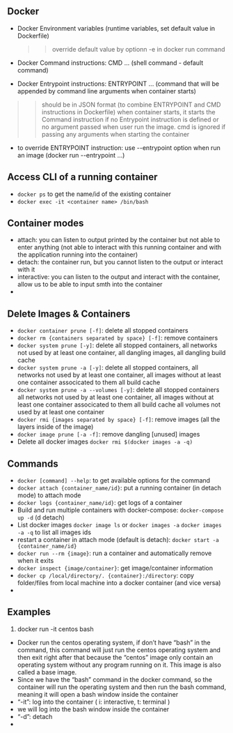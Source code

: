 ## Docker
- Docker Environment variables (runtime variables, set default value in Dockerfile)
  >> override default value by optionn -e in docker run command

- Docker Command instructions: CMD ... (shell command - default command)
- Docker Entrypoint instructions: ENTRYPOINT ... (command that will be appended by command line arguments when container starts)

>> should be in JSON format (to combine ENTRYPOINT and CMD instructions in Dockerfile)
>> when container starts, it starts the Command instruction if no Entrypoint instruction is defined or no argument passed when user run the image.
cmd is ignored if passing any arguments when starting the container

- to override ENTRYPOINT instruction: use --entrypoint option when run an image (docker run --entrypoint ...)

## Access CLI of a running container
- `docker ps` to get the name/id of the existing container
- `docker exec -it <container name> /bin/bash`

## Container modes
- attach: you can listen to output printed by the container but not able to enter anything (not able to interact with this running container and with the application running into the container)
- detach: the container run, but you cannot listen to the output or interact with it
- interactive: you can listen to the output and interact with the container, allow us to be able to input smth into the container
-
## Delete Images & Containers
- `docker container prune [-f]`: delete all stopped containers
- `docker rm {containers separated by space} [-f]`: remove containers
- `docker system prune [-y]`: delete
  all stopped containers,
  all networks not used by at least one container,
  all dangling images,
  all dangling build cache
- `docker system prune -a [-y]`: delete
  all stopped containers,
  all networks not used by at least one container,
  all images without at least one container associcated to them
  all build cache
- `docker system prune -a --volumes [-y]`: delete
  all stopped containers
  all networks not used by at least one container,
  all images without at least one container associcated to them
  all build cache
  all volumes not used by at least one container
- `docker rmi {images separated by space} [-f]`: remove images (all the layers inside of the image)
- `docker image prune [-a -f]`: remove dangling [unused] images
- Delete all docker images
  `docker rmi $(docker images -a -q)`

## Commands
- `docker [command] --help`: to get available options for the command
- `docker attach {container_name/id}`: put a running container (in detach mode) to attach mode
- `docker logs {container_name/id}`: get logs of a container
- Build and run multiple containers with docker-compose:
  `docker-compose up -d` (d detach)
- List docker images
  `docker image ls` or `docker images -a`
  `docker images -a -q` to list all images ids
- restart a container in attach mode (default is detach):
  `docker start -a {container_name/id}`
- `docker run --rm {image}`: run a container and automatically remove when it exits
- `docker inspect {image/container}`: get image/container information
- `docker cp /local/directory/. {container}:/directory`: copy folder/files from local machine into a docker container (and vice versa)
-
## Examples
1. docker run -it centos bash
- Docker run the centos operating system, if don’t have “bash” in the command, this command will just run the centos operating system
	and then exit right after that because the “centos” image only contain an operating system without any program running on it.
	This image is also called a base image.
- Since we have the “bash” command in the docker command, so the container will run the operating system and then run the bash command, meaning it will open a bash window inside the container
- “-it”: log into the container ( i: interactive, t: terminal ) 
- we will log into the bash window inside the container
- “-d”: detach
- 
